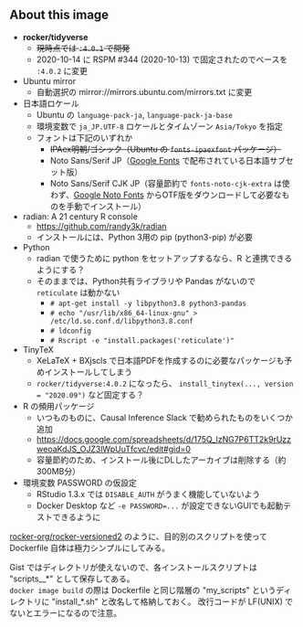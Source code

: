 ## About this image

- **rocker/tidyverse**
    - <s>現時点では `:4.0.1` で開発</s>
    - 2020-10-14 に RSPM #344 (2020-10-13) で固定されたのでベースを `:4.0.2` に変更
- Ubuntu mirror
    - 自動選択の mirror://mirrors.ubuntu.com/mirrors.txt に変更
- 日本語ロケール
    - Ubuntu の `language-pack-ja`, `language-pack-ja-base`
    - 環境変数で `ja_JP.UTF-8` ロケールとタイムゾーン `Asia/Tokyo` を指定
    - フォントは下記のいずれか
        - <s>IPAex明朝/ゴシック（Ubuntu の `fonts-ipaexfont` パッケージ）</s>
        - Noto Sans/Serif JP（[Google Fonts](https://fonts.google.com/) で配布されている日本語サブセット版）
        - Noto Sans/Serif CJK JP（容量節約で `fonts-noto-cjk-extra` は使わず、[Google Noto Fonts](https://www.google.com/get/noto/) からOTF版をダウンロードして必要なものを手動でインストール）
- radian: A 21 century R console
    - https://github.com/randy3k/radian
    - インストールには、Python 3用の pip (python3-pip) が必要
- Python
    - radian で使うために python をセットアップするなら、R と連携できるようにする？
    - そのままでは、Python共有ライブラリや Pandas がないので `reticulate` は動かない
        - `# apt-get install -y libpython3.8 python3-pandas`
        - `# echo "/usr/lib/x86_64-linux-gnu" > /etc/ld.so.conf.d/libpython3.8.conf`
        - `# ldconfig`
        - `# Rscript -e "install.packages('reticulate')"`
- TinyTeX
    - XeLaTeX + BXjscls で日本語PDFを作成するのに必要なパッケージも予めインストールしてしまう
    - `rocker/tidyverse:4.0.2` になったら、 `install_tinytex(..., version = "2020.09")` など固定する？
- R の頻用パッケージ
    - いつものものに、Causal Inference Slack で勧められたものをいくつか追加
    - https://docs.google.com/spreadsheets/d/175Q_lzNG7P6TT2k9rUzzweoaKdJS_OJZ3lWpUuTfcvc/edit#gid=0
    - 容量節約のため、インストール後にDLしたアーカイブは削除する（約300MB分）
- 環境変数 PASSWORD の仮設定
    - RStudio 1.3.x では `DISABLE_AUTH` がうまく機能していないよう
    - Docker Desktop など `-e PASSWORD=...` が設定できないGUIでも起動テストできるように

[rocker-org/rocker-versioned2](https://github.com/rocker-org/rocker-versioned2) のように、目的別のスクリプトを使って Dockerfile 自体は極力シンプルにしてみる。

Gist ではディレクトリが使えないので、各インストールスクリプトは "scripts__\*" として保存してある。\
`docker image build` の際は Dockerfile と同じ階層の "my_scripts" というディレクトリに "install_\*.sh" と改名して格納しておく。
改行コードが LF(UNIX) でないとエラーになるので注意。